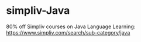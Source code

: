 # simpliv-Java
80% off Simpliv courses on Java Language Learning: https://www.simpliv.com/search/sub-category/java

